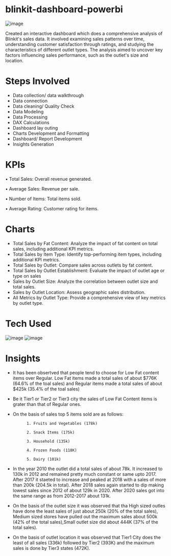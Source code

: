 # blinkit-dashboard-powerbi


![image](https://github.com/user-attachments/assets/22656767-c2dc-476f-8e66-29dc6d639b46)


Created an interactive dashboard which does a comprehensive analysis of Blinkit's sales data. It involved examining sales patterns over time, understanding customer satisfaction through ratings, and studying the characteristics of different outlet types. The analysis aimed to uncover key factors influencing sales performance, such as the outlet's size and location.


# Steps Involved

* Data collection/ data walkthrough
* Data connection
* Data cleaning/ Quality Check
* Data Modeling
* Data Processing
* DAX Calculations
* Dashboard lay outing
* Charts Development and Formatting
* Dashboard/ Report Development
* Insights Generation


# KPIs

• Total Sales: Overall revenue generated.

• Average Sales: Revenue per sale.

• Number of Items: Total items sold.

• Average Rating: Customer rating for items.


# Charts

* Total Sales by Fat Content: Analyze the impact of fat content on total sales, including additional KPI metrics.
* Total Sales by Item Type: Identify top-performing item types, including additional KPI metrics.
* Total Sales by Outlet: Compare sales across outlets by fat content.
* Total Sales by Outlet Establishment: Evaluate the impact of outlet age or type on sales
* Sales by Outlet Size: Analyze the correlation between outlet size and total sales.
* Sales by Outlet Location: Assess geographic sales distribution.
* All Metrics by Outlet Type: Provide a comprehensive view of key metrics by outlet type.



# Tech Used 

![image](https://github.com/user-attachments/assets/fb569ce3-ea19-4455-9bf4-1eff864fba39)              ![image](https://github.com/user-attachments/assets/fabf5e01-b3cd-466d-b5dd-8a779d6d46e1)


# Insights 

* It has been obsertved that people tend to choose for Low Fat content items over Regular. Low Fat items made a total sales of about
  $776K (64.6% of the toal sales) and Regular items made a total sales of about $425k (35.4% of the toal sales)

* Be it Tier1 or Tier2 or Tier3 city the sales of Low Fat Content items is grater than that of Regular ones.

* On the basis of sales top 5 items sold are as follows:

            1. Fruits and Vegetables (178k)
  
            2. Snack Items (175k)
  
            3. Household (135k)
  
            4. Frozen Foods (118K)
  
            5. Dairy (101k)


* In the year 2010 the outlet did a total sales of about 78k.
  It increased to 130k in 2012 and remained pretty much constant or same upto 2017.
  After 2017 it staeted to increase and peaked at 2018 with a sales of more than 200k (204.5k in total).
  After 2018 sales again started to dip making lowest sales since 2012 of about 129k in 2020.
  After 2020 sales got into the same range as from 2012-2017 about 131k.

* On the basis of the outlet size it was observed that tha High sized outles have done the least sales of just about 250k
  (20% of the total sales), Medium sized stores have pulled out the maximum sales about 500k (42% of the total sales),Small
  outlet size did about 444K (37% of the total sales).
  
* On the basis of outlet location it was observed that Tier1 City does the least of all sales (336k) followed by Tier2 (393K)
  and the maximum sales is done by Tier3 states (472K).    





